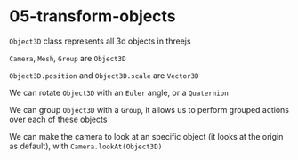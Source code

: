 # 05-transform-objects

`Object3D` class represents all 3d objects in threejs

`Camera`, `Mesh`, `Group` are `Object3D`

`Object3D.position` and `Object3D.scale` are `Vector3D`

We can rotate `Object3D` with an `Euler` angle, or a `Quaternion`

We can group `Object3D` with a `Group`, it allows us to perform grouped actions over each of these objects

We can make the camera to look at an specific object (it looks at the origin as default), with `Camera.lookAt(Object3D)`
